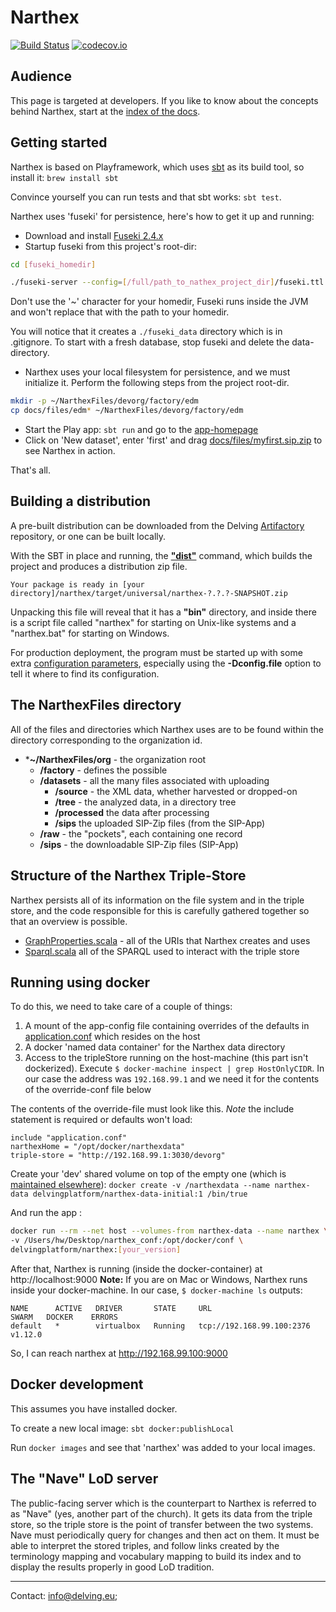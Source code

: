 # Narthex
[![Build Status](https://travis-ci.org/delving/narthex.svg)](https://travis-ci.org/delving/narthex)
[![codecov.io](https://codecov.io/github/delving/narthex/coverage.svg)](https://codecov.io/github/delving/narthex)

## Audience
This page is targeted at developers. If you like to know about the concepts behind Narthex, start at the [index of the docs](docs/README.md).

## Getting started

Narthex is based on Playframework, which uses [sbt](http://www.scala-sbt.org) as its build tool, so install it: `brew install sbt`

Convince yourself you can run tests and that sbt works: `sbt test`.

Narthex uses 'fuseki' for persistence, here's how to get it up and running:

 - Download and install [Fuseki 2.4.x](https://jena.apache.org/download/index.cgi)
 - Startup fuseki from this project's root-dir:

```bash
cd [fuseki_homedir]

./fuseki-server --config=[/full/path_to_nathex_project_dir]/fuseki.ttl
```

Don't use the '~' character for your homedir, Fuseki runs inside the JVM and won't replace that with the path to your homedir.

You will notice that it creates a `./fuseki_data` directory which is in .gitignore. To start with a fresh database, stop fuseki and delete the data-directory.

 - Narthex uses your local filesystem for persistence, and we must initialize it. Perform the following steps from the project root-dir.
    
```bash
mkdir -p ~/NarthexFiles/devorg/factory/edm
cp docs/files/edm* ~/NarthexFiles/devorg/factory/edm
```
    
 - Start the Play app: `sbt run` and go to the [app-homepage](http://localhost:9000)
 - Click on 'New dataset', enter 'first' and drag [docs/files/myfirst.sip.zip](docs/files/myfirst.sip.zip) to see Narthex in action.
 
That's all.

## Building a distribution

A pre-built distribution can be downloaded from the Delving [Artifactory](http://artifactory.delving.org/artifactory/delving/eu/delvin/narthex/) repository, or one can be built locally.

With the SBT in place and running, the **["dist"](https://www.playframework.com/documentation/2.3.x/ProductionDist)** command, which builds the project and produces a distribution zip file.

	Your package is ready in [your directory]/narthex/target/universal/narthex-?.?.?-SNAPSHOT.zip

Unpacking this file will reveal that it has a **"bin"** directory, and inside there is a script file called "narthex" for starting on Unix-like systems and a "narthex.bat" for starting on Windows.

For production deployment, the program must be started up with some extra [configuration parameters](https://www.playframework.com/documentation/2.3.x/ProductionConfiguration), especially using the **-Dconfig.file** option to tell it where to find its configuration.


## The NarthexFiles directory

All of the files and directories which Narthex uses are to be found within the directory corresponding to the organization id.

* ***~/NarthexFiles/org** - the organization root
	* **/factory** - defines the possible 
	* **/datasets** - all the many files associated with uploading
		* **/source** - the XML data, whether harvested or dropped-on
		* **/tree** - the analyzed data, in a directory tree
		* **/processed** the data after processing
		* **/sips** the uploaded SIP-Zip files (from the SIP-App)
	* **/raw** - the "pockets", each containing one record
	* **/sips** - the downloadable SIP-Zip files (SIP-App)


## Structure of the Narthex Triple-Store

Narthex persists all of its information on the file system and in the triple store, and the code responsible for this is carefully gathered together so that an overview is possible.

* [GraphProperties.scala](https://github.com/delving/narthex/blob/master/app/triplestore/GraphProperties.scala) - all of the URIs that Narthex creates and uses
* [Sparql.scala](https://github.com/delving/narthex/blob/master/app/triplestore/Sparql.scala) all of the SPARQL used to interact with the triple store

## Running using docker

To do this, we need to take care of a couple of things:

1. A mount of the app-config file containing overrides of the defaults in [application.conf](../conf/application.conf) which resides on the host
2. A docker 'named data container' for the Narthex data directory
3. Access to the tripleStore running on the host-machine (this part isn't dockerized). Execute `$ docker-machine inspect | grep HostOnlyCIDR`. 
In our case the address was `192.168.99.1` and we need it for the contents of the override-conf file below

The contents of the override-file must look like this.
*Note* the include statement is required or defaults won't load:

```
include "application.conf"
narthexHome = "/opt/docker/narthexdata"
triple-store = "http://192.168.99.1:3030/devorg"
```

Create your 'dev' shared volume on top of the empty one (which is [maintained elsewhere](https://github.com/delving/narthex-datadir-docker)):
`docker create -v /narthexdata --name narthex-data delvingplatform/narthex-data-initial:1 /bin/true` 
 
And run  the app :
```bash
docker run --rm --net host --volumes-from narthex-data --name narthex \
-v /Users/hw/Desktop/narthex_conf:/opt/docker/conf \
delvingplatform/narthex:[your_version]
```

After that, Narthex is running (inside the docker-container) at http://localhost:9000
**Note:** If you are on Mac or Windows, Narthex runs inside your docker-machine. In our case, `$ docker-machine ls` outputs:

```
NAME      ACTIVE   DRIVER       STATE     URL                         SWARM   DOCKER    ERRORS
default   *        virtualbox   Running   tcp://192.168.99.100:2376           v1.12.0   
```

So, I can reach narthex at http://192.168.99.100:9000

## Docker development
This assumes you have installed docker.

To create a new local image: `sbt docker:publishLocal`

Run `docker images` and see that 'narthex' was added to your local images.

## The "Nave" LoD server

The public-facing server which is the counterpart to Narthex is referred to as "Nave" (yes, another part of the church).  It gets its data from the triple store, so the triple store is the point of transfer between the two systems.  Nave must periodically query for changes and then act on them.  It must be able to interpret the stored triples, and follow links created by the terminology mapping and vocabulary mapping to build its index and to display the results properly in good LoD tradition.

---

Contact: info@delving.eu;
